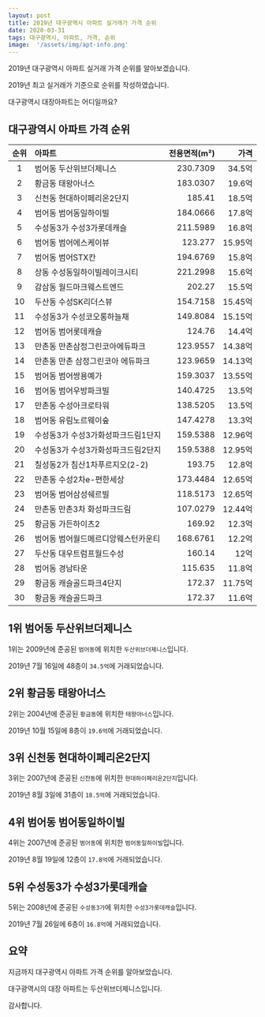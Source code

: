 ```yaml
---
layout: post
title: 2019년 대구광역시 아파트 실거래가 가격 순위
date: 2020-03-31
tags: 대구광역시, 아파트, 가격, 순위
image:  '/assets/img/apt-info.png'
---
```


2019년 대구광역시 아파트 실거래 가격 순위를 알아보겠습니다.

2019년 최고 실거래가 기준으로 순위를 작성하였습니다.

대구광역시 대장아파트는 어디일까요?

## 대구광역시 아파트 가격 순위

|순위|아파트|전용면적(m²)|가격|
|:---:|:------|---:|---:|
|1|범어동 두산위브더제니스|230.7309|34.5억|
|2|황금동 태왕아너스|183.0307|19.6억|
|3|신천동 현대하이페리온2단지|185.41|18.5억|
|4|범어동 범어동일하이빌|184.0666|17.8억|
|5|수성동3가 수성3가롯데캐슬|211.5989|16.8억|
|6|범어동 범어에스케이뷰|123.277|15.95억|
|7|범어동 범어STX칸|194.6769|15.8억|
|8|상동 수성동일하이빌레이크시티|221.2998|15.6억|
|9|감삼동 월드마크웨스트엔드|202.27|15.5억|
|10|두산동 수성SK리더스뷰|154.7158|15.45억|
|11|수성동3가 수성코오롱하늘채|149.8084|15.15억|
|12|범어동 범어롯데캐슬|124.76|14.4억|
|13|만촌동 만촌삼정그린코아에듀파크|123.9557|14.38억|
|14|만촌동 만촌 삼정그린코아 에듀파크|123.9659|14.13억|
|15|범어동 범어쌍용예가|159.3037|13.55억|
|16|범어동 범어우방파크빌|140.4725|13.5억|
|17|만촌동 수성아크로타워|138.5205|13.5억|
|18|범어동 유림노르웨이숲|147.4278|13.3억|
|19|수성동3가 수성3가화성파크드림1단지|159.5388|12.96억|
|20|수성동3가 수성3가화성파크드림2단지|159.5388|12.95억|
|21|칠성동2가 침산1차푸르지오(2-2)|193.75|12.8억|
|22|만촌동 수성2차e-편한세상|173.4484|12.65억|
|23|범어동 범어삼성쉐르빌|118.5173|12.65억|
|24|만촌동 만촌3차 화성파크드림|107.0279|12.44억|
|25|황금동 가든하이츠2|169.92|12.3억|
|26|범어동 범어월드메르디앙웨스턴카운티|168.6761|12.2억|
|27|두산동 대우트럼프월드수성|160.14|12억|
|28|범어동 경남타운|115.635|11.8억|
|29|황금동 캐슬골드파크4단지|172.37|11.75억|
|30|황금동 캐슬골드파크|172.37|11.6억|



## 1위 범어동 두산위브더제니스

1위는 2009년에 준공된 `범어동`에 위치한 `두산위브더제니스`입니다.

2019년 7월 16일에 48층이 `34.5억`에 거래되었습니다.

<!-- * 카카오맵 - 지도퍼가기 -->
<!-- 1. 지도 노드 -->
<div id="daumRoughmapContainer1585859404107" class="root_daum_roughmap root_daum_roughmap_landing"></div>

<!--
	2. 설치 스크립트
	* 지도 퍼가기 서비스를 2개 이상 넣을 경우, 설치 스크립트는 하나만 삽입합니다.
-->
<script charset="UTF-8" class="daum_roughmap_loader_script" src="https://ssl.daumcdn.net/dmaps/map_js_init/roughmapLoader.js"></script>

<!-- 3. 실행 스크립트 -->
<script charset="UTF-8">
	new daum.roughmap.Lander({
		"timestamp" : "1585859404107",
		"key" : "xruy",
		"mapWidth" : "320",
		"mapHeight" : "180"
	}).render();
</script>

## 2위 황금동 태왕아너스

2위는 2004년에 준공된 `황금동`에 위치한 `태왕아너스`입니다.

2019년 10월 15일에 8층이 `19.6억`에 거래되었습니다.

<!-- * 카카오맵 - 지도퍼가기 -->
<!-- 1. 지도 노드 -->
<div id="daumRoughmapContainer1585859394602" class="root_daum_roughmap root_daum_roughmap_landing"></div>

<!--
	2. 설치 스크립트
	* 지도 퍼가기 서비스를 2개 이상 넣을 경우, 설치 스크립트는 하나만 삽입합니다.
-->
<script charset="UTF-8" class="daum_roughmap_loader_script" src="https://ssl.daumcdn.net/dmaps/map_js_init/roughmapLoader.js"></script>

<!-- 3. 실행 스크립트 -->
<script charset="UTF-8">
	new daum.roughmap.Lander({
		"timestamp" : "1585859394602",
		"key" : "xrux",
		"mapWidth" : "320",
		"mapHeight" : "180"
	}).render();
</script>

## 3위 신천동 현대하이페리온2단지

3위는 2007년에 준공된 `신천동`에 위치한 `현대하이페리온2단지`입니다.

2019년 8월 3일에 31층이 `18.5억`에 거래되었습니다.

<!-- * 카카오맵 - 지도퍼가기 -->
<!-- 1. 지도 노드 -->
<div id="daumRoughmapContainer1585859384849" class="root_daum_roughmap root_daum_roughmap_landing"></div>

<!--
	2. 설치 스크립트
	* 지도 퍼가기 서비스를 2개 이상 넣을 경우, 설치 스크립트는 하나만 삽입합니다.
-->
<script charset="UTF-8" class="daum_roughmap_loader_script" src="https://ssl.daumcdn.net/dmaps/map_js_init/roughmapLoader.js"></script>

<!-- 3. 실행 스크립트 -->
<script charset="UTF-8">
	new daum.roughmap.Lander({
		"timestamp" : "1585859384849",
		"key" : "xruw",
		"mapWidth" : "320",
		"mapHeight" : "180"
	}).render();
</script>

## 4위 범어동 범어동일하이빌

4위는 2007년에 준공된 `범어동`에 위치한 `범어동일하이빌`입니다.

2019년 8월 19일에 12층이 `17.8억`에 거래되었습니다.

<!-- * 카카오맵 - 지도퍼가기 -->
<!-- 1. 지도 노드 -->
<div id="daumRoughmapContainer1585859367841" class="root_daum_roughmap root_daum_roughmap_landing"></div>

<!--
	2. 설치 스크립트
	* 지도 퍼가기 서비스를 2개 이상 넣을 경우, 설치 스크립트는 하나만 삽입합니다.
-->
<script charset="UTF-8" class="daum_roughmap_loader_script" src="https://ssl.daumcdn.net/dmaps/map_js_init/roughmapLoader.js"></script>

<!-- 3. 실행 스크립트 -->
<script charset="UTF-8">
	new daum.roughmap.Lander({
		"timestamp" : "1585859367841",
		"key" : "xruv",
		"mapWidth" : "320",
		"mapHeight" : "180"
	}).render();
</script>

## 5위 수성동3가 수성3가롯데캐슬

5위는 2008년에 준공된 `수성동3가`에 위치한 `수성3가롯데캐슬`입니다.

2019년 7월 26일에 6층이 `16.8억`에 거래되었습니다.

<!-- * 카카오맵 - 지도퍼가기 -->
<!-- 1. 지도 노드 -->
<div id="daumRoughmapContainer1585859359849" class="root_daum_roughmap root_daum_roughmap_landing"></div>

<!--
	2. 설치 스크립트
	* 지도 퍼가기 서비스를 2개 이상 넣을 경우, 설치 스크립트는 하나만 삽입합니다.
-->
<script charset="UTF-8" class="daum_roughmap_loader_script" src="https://ssl.daumcdn.net/dmaps/map_js_init/roughmapLoader.js"></script>

<!-- 3. 실행 스크립트 -->
<script charset="UTF-8">
	new daum.roughmap.Lander({
		"timestamp" : "1585859359849",
		"key" : "xruu",
		"mapWidth" : "320",
		"mapHeight" : "180"
	}).render();
</script>


## 요약

지금까지 대구광역시 아파트 가격 순위를 알아보았습니다.

대구광역시의 대장 아파트는 두산위브더제니스입니다.

감사합니다.

